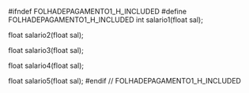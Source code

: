 #ifndef FOLHADEPAGAMENTO1_H_INCLUDED #define FOLHADEPAGAMENTO1_H_INCLUDED int salario1(float sal);

float salario2(float sal);

float salario3(float sal);

float salario4(float sal);

float salario5(float sal); #endif // FOLHADEPAGAMENTO1_H_INCLUDED